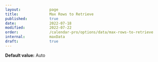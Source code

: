 ```yaml
---
layout:             page
title:              Max Rows to Retrieve
published:          true
date:               2022-07-18
modified:           2022-07-22
order:              /calendar-pro/options/data/max-rows-to-retrieve
internal:           maxData
draft:              true
---
```

**Default value:** Auto
